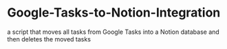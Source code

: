 # Google-Tasks-to-Notion-Integration
a script that moves all tasks from Google Tasks into a Notion database and then deletes the moved tasks

